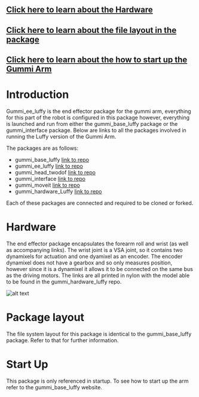 <a href="#hardware">Click here to learn about the Hardware</a>
------
<a href="#package layout">Click here to learn about the file layout in the package</a>
------
<a href="#startup">Click here to learn about the how to start up the Gummi Arm</a>
------
# Introduction
Gummi_ee_luffy is the end effector package for the gummi arm, everything for this part of the robot is configured in this package however, everything is launched and run from either the gummi_base_luffy package or the gummi_interface package. Below are links to all the packages involved in running the Luffy version of the Gummi Arm.

The packages are as follows:
- gummi_base_luffy      [link to repo](https://github.com/nortonkellyboxall/gummi_base_luffy)
- gummi_ee_luffy        [link to repo](https://github.com/nortonkellyboxall/gummi_ee_luffy)
- gummi_head_twodof     [link to repo](https://github.com/nortonkellyboxall/gummi_head_twodof)
- gummi_interface       [link to repo](https://github.com/nortonkellyboxall/gummi_interface)
- gummi_moveit          [link to repo](https://github.com/nortonkellyboxall/gummi_moveit)
- gummi_hardware_Luffy  [link to repo](https://github.com/nortonkellyboxall/gummi_hardware_Luffy)

Each of these packages are connected and required to be cloned or forked.

<a id="hardware"> Hardware </a>
======
The end effector package encapsulates the forearm roll and wrist (as well as accompanying links). The wrist joint is a VSA joint, so it contains two dynamixels for actuation and one dyamixel as an encoder. The encoder dynamixel does not have a gearbox and so only measures position, however since it is a dynamixel it allows it to be connected on the same bus as the driving motors. The links are all printed in nylon with the model able to be found in the gummi_hardware_luffy repo. 

![alt text](https://github.com/nortonkellyboxall/gummi_ee_luffy/tree/master/images/Gummi_Forearm.png "Gummi EE Hardware")

<a id = "package layout"> Package layout </a>
======
The file system layout for this package is identical to the gummi_base_luffy package. Refer to that for further information. 

<a id = "startup"> Start Up </a>
======
This package is only referenced in startup. To see how to start up the arm refer to the gummi_base_luffy website.


